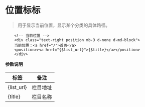 # 位置标标

> 用于显示当前位置，显示某个分类的具体路径。

```
    <!-- 当前位置 -->
    <div class="text-right position mb-3 d-none d-md-block">
    当前位置：<a href="/">首页</a>
    <position>><a href="{$list_url}">{$title}</a></position>
    </div>
```
**参数说明**

| 标签         | 备注   |
|------------|------|
| {list_url} | 栏目地址 |
| {title}    | 栏目名称 |